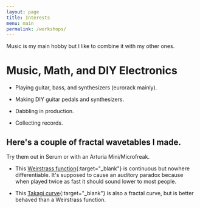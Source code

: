 ```yaml
---
layout: page
title: Interests
menu: main
permalink: /workshops/
---
```


Music is my main hobby but I like to combine it with my other ones.

# Music, Math, and DIY Electronics

- Playing guitar, bass, and synthesizers (eurorack mainly).

- Making DIY guitar pedals and synthesizers.

- Dabbling in production.

- Collecting records.

## Here's a couple of fractal wavetables I made.
Try them out in Serum or with an Arturia Mini/Microfreak.
- This [Weirstrass function](https://github.com/rrags/roniloragodos/blob/main/assets/weirstrass_function.wav){:target="_blank"} is continuous but nowhere differentiable. It's supposed to cause an auditory paradox because when played twice as fast it should sound lower to most people.

- This [Takagi curve](https://github.com/rrags/roniloragodos/blob/main/assets/takagi_curve.wav){:target="_blank"} is also a fractal curve, but is better behaved than a Weirstrass function. 




